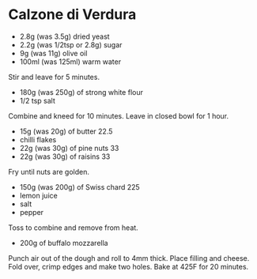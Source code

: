 # Calzone di Verdura

- 2.8g (was 3.5g) dried yeast
- 2.2g (was 1/2tsp or 2.8g) sugar
- 9g (was 11g) olive oil
- 100ml (was 125ml) warm water

Stir and leave for 5 minutes.

- 180g (was 250g) of strong white flour
- 1/2 tsp salt

Combine and kneed for 10 minutes.
Leave in closed bowl for 1 hour.

- 15g (was 20g) of butter
22.5
- chilli flakes
- 22g (was 30g) of pine nuts
33
- 22g (was 30g) of raisins
33

Fry until nuts are golden.

- 150g (was 200g) of Swiss chard
225
- lemon juice
- salt
- pepper

Toss to combine and remove from heat.

- 200g of buffalo mozzarella

Punch air out of the dough and roll to 4mm thick.
Place filling and cheese.
Fold over, crimp edges and make two holes.
Bake at 425F for 20 minutes.
